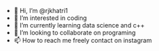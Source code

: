 - 👋 Hi, I’m @rjkhatri1
- 👀 I’m interested in coding 
- 🌱 I’m currently learning data science and c++
- 💞️ I’m looking to collaborate on programing 
- 📫 How to reach me freely contact on instagram

<!---
rjkhatri1/rjkhatri1 is a ✨ special ✨ repository because its `README.md` (this file) appears on your GitHub profile.
You can click the Preview link to take a look at your changes.
--->
